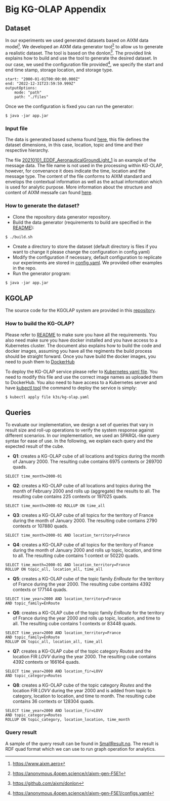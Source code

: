 # Big KG-OLAP Appendix

## Dataset

In our experiments we used generated datasets based on AIXM data model[^1]. We developed an AIXM data generator tool[^2] to allow us to generate a realistic dataset. The tool is based on the donlon[^3]. The provided link explains how to build and use the tool to generate the desired dataset. In our case, we used the configuration file provided[^4], we specify the start and end time stamp, storage location, and storage type.

```shell
start: "2000-01-01T00:00:00.000Z"
end: "2022-12-31T23:59:59.999Z"
outputOptions:
    mode: "path"
    path: "./files"
```

Once we the configuration is fixed you can run the generator:

```shell
$ java -jar app.jar
```

### Input file

The data is generated based schema found [here](dnotam-hierarchies.yaml), this file defines the dataset dimensions, in this case, location, topic and time and their respective hierarchy.  

The file [20210101_EDDF_AeronauticalGroundLight_1](20210101_EDDF_AeronauticalGroundLight_1.xml) is an example of the message data. The file name is not used in the processing within KG-OLAP, however, for convenance it does indicate the time, location and the message type. The content of the file conforms to AIXM standard and envelops the contextual information as well as the actual information which is used for analytic purpose. More information about the structure and content of AIXM messafe can found [here](https://aixm.aero/page/aixm-51-specification).

### How to generate the dataset?

* Clone the repository data generator repository.
* Build the data generator (requirements to build are specified in the [README](https://anonymous.4open.science/r/aixm-gen-F5E1/README.md)):

```shell
$ ./build.sh
```

* Create a directory to store the dataset (default directory is files if you want to change it please change the configuration in config.yaml)
* Modify the configuration if necessary, default configuration to replicate our experiments are stored in [config.yaml](https://anonymous.4open.science/r/aixm-gen-F5E1/configs.yaml). We provided other examples in the repo. 
* Run the generator program:

```shell
$ java -jar app.jar
```

## KGOLAP

The source code for the KGOLAP system are provided in this [repository](https://anonymous.4open.science/r/kgolap-4C60).

### How to build the KG-OLAP? 

Please refer to [README](https://anonymous.4open.science/r/kgolap-4C60/README.md) to make sure you have all the requirements. You also need make sure you have docker installed and you have access to a Kubernetes cluster. The document also explains how to build the code and docker images, assuming you have all the regiments the build process should be straight forward.  Once you have build the docker images, you need to push them to [DockerHub](https://hub.docker.com/)

To deploy the KG-OLAP service please refer to [Kubernetes yaml file](https://anonymous.4open.science/r/kgolap-4C60/k3s/kg-olap.yaml). You need to modify this file and use the correct image names as uploaded them to DockerHub. You also need to have access to a Kubernetes server and have [kubectl tool](https://kubernetes.io/docs/reference/kubectl/) the command to deploy the service is simply: 

```shell
$ kubectl apply file k3s/kg-olap.yaml
```

## Queries

To evaluate our implementation, we design a set of queries that vary in result size and roll-up operations to verify the system response against different scenarios. In our implementation, we used an SPARQL-like query syntax for ease of use. In the following, we explain each query and the expected result of the cube.  

* **Q1**: creates a KG-OLAP cube of all locations and topics during the month of January 2000. The resulting cube contains 6975 contexts or 269700 quads.

```shell
SELECT time_month=2000-01
```

* **Q2**: creates a KG-OLAP cube of all locations and topics during the month of February 2000 and rolls up (aggregate) the results to all. The resulting cube contains 225 contexts or 197025 quads.

```shell
SELECT time_month=2000-02 ROLLUP ON time_all
```

* **Q3**: creates a KG-OLAP cube of all topics for the territory of France during the month of January 2000. The resulting cube contains 2790 contexts or 107880 quads.

```shell
SELECT time_month=2000-01 AND location_territory=France
```

* **Q4**: creates a KG-OLAP cube of all topics for the territory of France during the month of January 2000 and rolls up topic, location, and time to all. The resulting cube contains 1 context or 50220 quads.

```shell
SELECT time_month=2000-01 AND location_territory=France 
ROLLUP ON topic_all, location_all, time_all
```

* **Q5**: creates a KG-OLAP cube of the topic family *EnRoute* for the territory of France during the year 2000. The resulting cube contains 4392 contexts or 177144 quads.

```shell
SELECT time_year=2000 AND location_territory=France 
AND topic_family=EnRoute
```

* **Q6**: creates a KG-OLAP cube of the topic family *EnRoute* for the territory of France during the year 2000 and rolls up topic, location, and time to all. The resulting cube contains 1 contexts or 83448 quads.

```shell
SELECT time_year=2000 AND location_territory=France 
AND topic_family=EnRoute 
ROLLUP ON topic_all, location_all, time_all
```

* **Q7**: creates a KG-OLAP cube of the topic category *Routes* and the location FIR *LOVV* during the year 2000. The resulting cube contains 4392 contexts or 166164 quads.

```shell
SELECT time_year=2000 AND location_fir=LOVV 
AND topic_category=Routes
```

* **Q8**: creates a KG-OLAP cube of the topic category *Routes* and the location FIR *LOVV* during the year 2000 and is added from topic to category, location to location, and time to month. The resulting cube contains 36 contexts or 128304 quads.

```shell
SELECT time_year=2000 AND location_fir=LOVV 
AND topic_category=Routes 
ROLLUP ON topic_category, location_location, time_month
```

### Query result

A sample of the query result can be found in [SmallResult.nq](SmallResult.nq). The result is RDF quad format which we can use to run graph operation for analytics.  

[^1]: <https://www.aixm.aero>
[^2]: <https://anonymous.4open.science/r/aixm-gen-F5E1>
[^3]: <https://github.com/aixm/donlon>
[^4]: <https://anonymous.4open.science/r/aixm-gen-F5E1/configs.yaml>
